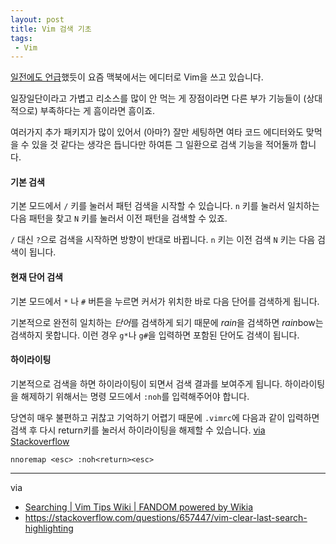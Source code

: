 ```yaml
---
layout: post
title: Vim 검색 기초
tags: 
 - Vim
---
```


[일전에도 언급](https://canor.cf/2018/05/28/Vim에서-내용-한-번에-지우기/)했듯이 요즘 맥북에서는 에디터로 Vim을 쓰고 있습니다.

일장일단이라고 가볍고 리소스를 많이 안 먹는 게 장점이라면 다른 부가 기능들이 (상대적으로) 부족하다는 게 흠이라면 흠이죠.

여러가지 추가 패키지가 많이 있어서 (아마?) 잘만 세팅하면 여타 코드 에디터와도 맞먹을 수 있을 것 같다는 생각은 듭니다만 하여튼 그 일환으로 검색 기능을 적어둘까 합니다.

#### **기본 검색**

기본 모드에서 `/` 키를 눌러서 패턴 검색을 시작할 수 있습니다. `n` 키를 눌러서 일치하는 다음 패턴을 찾고 `N` 키를 눌러서 이전 패턴을 검색할 수 있죠.

`/` 대신 `?`으로 검색을 시작하면 방향이 반대로 바뀝니다. `n` 키는 이전 검색 `N` 키는 다음 검색이 됩니다.

#### **현재 단어 검색**

기본 모드에서 `*` 나 `#` 버튼을 누르면 커서가 위치한 바로 다음 단어를 검색하게 됩니다.

기본적으로 완전히 일치하는 *단어*를 검색하게 되기 때문에 *rain*을 검색하면 *rain*bow는 검색하지 못합니다. 이런 경우 `g*`나 `g#`을 입력하면 포함된 단어도 검색이 됩니다.

#### 하이라이팅

기본적으로 검색을 하면 하이라이팅이 되면서 검색 결과를 보여주게 됩니다. 하이라이팅을 해제하기 위해서는 명령 모드에서 `:noh`를 입력해주어야 합니다.

당연히 매우 불편하고 귀찮고 기억하기 어렵기 때문에 `.vimrc`에 다음과 같이 입력하면 검색 후 다시 return키를 눌러서 하이라이팅을 해제할 수 있습니다. [via Stackoverflow](https://stackoverflow.com/a/662914)

```
nnoremap <esc> :noh<return><esc>
```

- - -

via
- [Searching | Vim Tips Wiki | FANDOM powered by Wikia](http://vim.wikia.com/wiki/Searching)
- https://stackoverflow.com/questions/657447/vim-clear-last-search-highlighting
